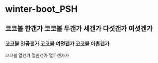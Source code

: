 # winter-boot_PSH
## 코코볼 한갠가 코코볼 두갠가 세갠가 다섯갠가 여셧겐가
### 코코볼 일곱갠가 코코볼 여덜갠가 코코볼 아홉갠가 
코코볼 열갠가 열한갠가 열두갠가가